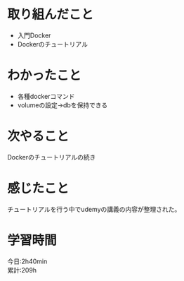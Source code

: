 # 取り組んだこと       
- 入門Docker
- Dockerのチュートリアル
# わかったこと
- 各種dockerコマンド
- volumeの設定→dbを保持できる
# 次やること
Dockerのチュートリアルの続き
# 感じたこと
チュートリアルを行う中でudemyの講義の内容が整理された。
# 学習時間  
今日:2h40min  
累計:209h
